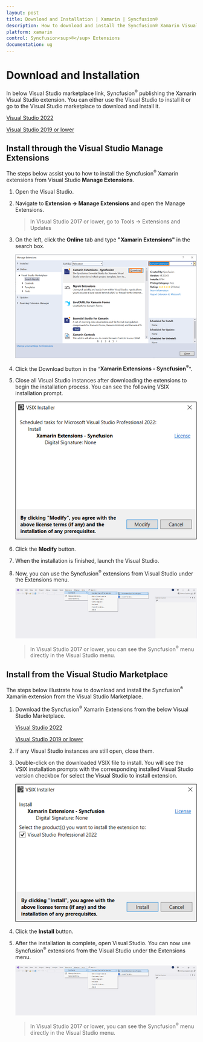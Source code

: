 ```yaml
---
layout: post
title: Download and Installation | Xamarin | Syncfusion®
description: How to download and install the Syncfusion® Xamarin Visual Studio Extensions from Visual Studio Market Place
platform: xamarin
control: Syncfusion<sup>®</sup> Extensions
documentation: ug
---
```



# Download and Installation

In below Visual Studio marketplace link, Syncfusion<sup>®</sup> publishing the Xamarin Visual Studio extension. You can either use the Visual Studio to install it or go to the Visual Studio marketplace to download and install it. 

[Visual Studio 2022](https://marketplace.visualstudio.com/items?itemName=SyncfusionInc.XamarinVSExtension)

[Visual Studio 2019 or lower](https://marketplace.visualstudio.com/items?itemName=SyncfusionInc.XamarinExtension)

## Install through the Visual Studio Manage Extensions

The steps below assist you to how to install the Syncfusion<sup>®</sup> Xamarin extensions from Visual Studio **Manage Extensions**.

1.	Open the Visual Studio.
2.	Navigate to **Extension -> Manage Extensions** and open the Manage Extensions.
	> In Visual Studio 2017 or lower, go to Tools -> Extensions and Updates
3.	On the left, click the **Online** tab and type **"Xamarin Extensions"** in the search box.

	![Manage Extension in Xamarin Visual studio](Download_and_Installation_images/xamarin-manage-extension.PNG)
4.	Click the Download button in the “**Xamarin Extensions - Syncfusion<sup>®</sup>**”.
5.	Close all Visual Studio instances after downloading the extensions to begin the installation process. You can see the following VSIX installation prompt.
	
	![Vsix Modify Window in Xamarin](Download_and_Installation_images/xamarin-vsix-modify.PNG)
6.	Click the **Modify** button.
7.	When the installation is finished, launch the Visual Studio.
8.	Now, you can use the Syncfusion<sup>®</sup> extensions from Visual Studio under the Extensions menu.
	
	![Syncfusion<sup>®</sup> Xamarin Menu](Download_and_Installation_images/syncfusion-xamarin-menu.png)

	> In Visual Studio 2017 or lower, you can see the Syncfusion<sup>®</sup> menu directly in the Visual Studio menu. 

##	Install from the Visual Studio Marketplace

The steps below illustrate how to download and install the Syncfusion<sup>®</sup> Xamarin extension from the Visual Studio Marketplace.

1.	Download the Syncfusion<sup>®</sup> Xamarin Extensions from the below Visual Studio Marketplace.

     [Visual Studio 2022](https://marketplace.visualstudio.com/items?itemName=SyncfusionInc.XamarinVSExtension)

     [Visual Studio 2019 or lower](https://marketplace.visualstudio.com/items?itemName=SyncfusionInc.XamarinExtension)

2.	If any Visual Studio instances are still open, close them.
3.	Double-click on the downloaded VSIX file to install. You will see the VSIX installation prompts with the corresponding installed Visual Studio version checkbox for select the Visual Studio to install extension.
	
	![Vsix Modify Window in Syncfusion<sup>®</sup> Xamarin](Download_and_Installation_images/syncfusion-xamarin-vsix-modify-window.png)
4.	Click the **Install** button.
5.	After the installation is complete, open Visual Studio. You can now use Syncfusion<sup>®</sup> extensions from the Visual Studio under the Extensions menu.
	
	![Syncfusion<sup>®</sup> Xamarin Menu](Download_and_Installation_images/syncfusion-xamarin-menu.png)

	> In Visual Studio 2017 or lower, you can see the Syncfusion<sup>®</sup> menu directly in the Visual Studio menu.
